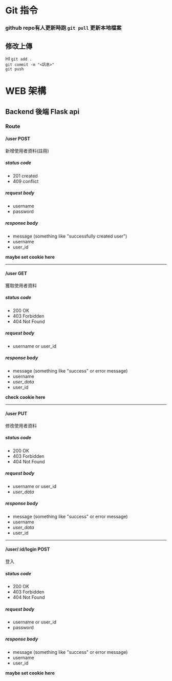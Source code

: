 ﻿# Git 指令

### github repo有人更新時跑 `git pull` 更新本地檔案

## 修改上傳
HI
`git add .`    
`git commit -m "<訊息>"`   
`git push`

# WEB 架構

## Backend 後端 Flask api

### Route

#### /user POST
新增使用者資料(註冊)
##### status code
- 201 created
- 409 conflict
##### request body
- username
- password
##### response body
- message (something like "successfully created user")
- username
- user_id

**maybe set cookie here**

---
#### /user GET
獲取使用者資料
##### status code
- 200 OK
- 403 Forbidden
- 404 Not Found
##### request body
- username or user_id
##### response body
- message (something like "success" or error message)
- username
- *user_data*
- user_id

**check cookie here**

---
#### /user PUT
修改使用者資料
##### status code
- 200 OK
- 403 Forbidden
- 404 Not Found
##### request body
- username or user_id
- *user_data*
##### response body
- message (something like "success" or error message)
- username
- *user_data*
- user_id

---
#### /user/:id/login POST
登入
##### status code
- 200 OK
- 403 Forbidden
- 404 Not Found
##### request body
- username or user_id
- password
##### response body
- message (something like "success" or error message)
- username
- user_id

**maybe set cookie here**
